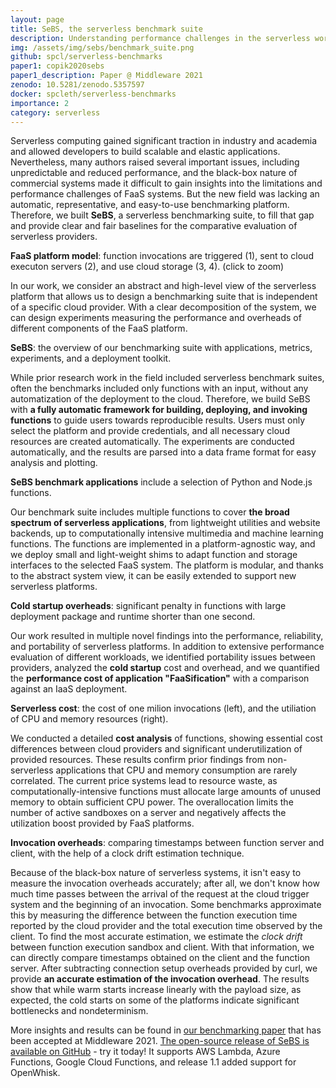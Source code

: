 ```yaml
---
layout: page
title: SeBS, the serverless benchmark suite
description: Understanding performance challenges in the serverless world.
img: /assets/img/sebs/benchmark_suite.png
github: spcl/serverless-benchmarks
paper1: copik2020sebs
paper1_description: Paper @ Middleware 2021
zenodo: 10.5281/zenodo.5357597
docker: spcleth/serverless-benchmarks
importance: 2
category: serverless
---
```


Serverless computing gained significant traction in industry and academia and allowed
developers to build scalable and elastic applications.
Nevertheless, many authors raised several important issues, including unpredictable and
reduced performance, and the black-box nature of commercial systems made it difficult to gain
insights into the limitations and performance challenges of FaaS systems.
But the new field was lacking an automatic, representative, and easy-to-use benchmarking platform.
Therefore, we built **SeBS**, a serverless benchmarking suite, to fill that gap and provide clear and fair baselines
for the comparative evaluation of serverless providers.

<div style="vertical-align:middle; text-align:center">
  <a href="/assets/img/sebs/platform_model.png">
    <img class="img-fluid rounded z-depth-1" src="{{ '/assets/img/sebs/platform_model.png' | relative_url }}" alt="" title="FaaS platform model."/>
  </a>
</div>
<div class="caption">
  <b>FaaS platform model</b>: function invocations are triggered (1), sent to cloud executon servers (2), and use cloud storage (3, 4). (click to zoom)
</div>

In our work, we consider an abstract and high-level view of the serverless platform that allows us
to design a benchmarking suite that is independent of a specific cloud provider.
With a clear decomposition of the system, we can design experiments measuring the performance and overheads of different components of the FaaS platform.

<div style="vertical-align:middle; text-align:center">
  <a href="/assets/img/sebs/benchmark_suite.png">
    <img class="img-fluid rounded z-depth-1" src="{{ '/assets/img/sebs/benchmark_suite.png' | relative_url }}" alt="" title="SeBS overview."/>
  </a>
</div>
<div class="caption">
  <b>SeBS</b>: the overview of our benchmarking suite with applications, metrics, experiments, and a deployment toolkit.
</div>

While prior research work in the field included serverless benchmark suites, often the benchmarks
included only functions with an input, without any automatization of the deployment to the cloud.
Therefore, we build SeBS with **a fully automatic framework for building, deploying, and invoking
functions** to guide users towards reproducible results.
Users must only select the platform and provide credentials, and all necessary cloud resources are created automatically.
The experiments are conducted automatically, and the results are parsed into a data frame format for easy analysis and plotting.

<div style="vertical-align:middle; text-align:center">
  <a href="/assets/img/sebs/benchmarks.png">
    <img class="img-fluid rounded z-depth-1" src="{{ '/assets/img/sebs/benchmarks.png' | relative_url }}" alt="" title="Benchmark collection."/>
  </a>
</div>
<div class="caption">
  <b>SeBS benchmark applications</b> include a selection of Python and Node.js functions.
</div>

Our benchmark suite includes multiple functions to cover **the broad spectrum of serverless applications**,
from lightweight utilities and website backends, up to computationally intensive multimedia
and machine learning functions.
The functions are implemented in a platform-agnostic way, and we deploy small and light-weight
shims to adapt function and storage interfaces to the selected FaaS system.
The platform is modular, and thanks to the abstract system view, it can be easily extended
to support new serverless platforms.


<div style="vertical-align:middle; text-align:center">
  <a href="/assets/img/sebs/cold_startups.png">
    <img class="img-fluid rounded z-depth-1" src="{{ '/assets/img/sebs/cold_startups.png' | relative_url }}" alt="" title="Cold startups."/>
  </a>
</div>
<div class="caption">
  <b>Cold startup overheads</b>: significant penalty in functions with large deployment package and runtime shorter than one second.
</div>

Our work resulted in multiple novel findings into the performance, reliability, and portability
of serverless platforms. In addition to extensive performance evaluation of
different workloads, we identified portability issues between providers, analyzed the
**cold startup** cost and overhead, and we quantified the **performance cost of application "FaaSification"**
with a comparison against an IaaS deployment.

<div class="row justify-content-sm-center align-items-center">
  <div class="col-sm-8 mt-3 mt-md-0">
    <a href="/assets/img/sebs/cost_invocations.png">
      <img class="img-fluid rounded z-depth-1" src="{{ '/assets/img/sebs/cost_invocations.png' | relative_url }}" alt="" title="Functions invocations cost."/>
    </a>
  </div>
  <div class="col-sm-4 mt-3 mt-md-0">
    <a href="/assets/img/sebs/cost_efficiency.png">
      <img class="img-fluid rounded z-depth-1" src="{{ '/assets/img/sebs/cost_efficiency.png' | relative_url }}" alt="" title="Resource utilization efficiency."/>
    </a>
  </div>
</div>
<div class="caption">
  <b>Serverless cost</b>: the cost of one milion invocations (left), and the utiliation of CPU and memory resources (right).
</div>

We conducted a detailed **cost analysis** of functions, showing essential cost differences between
cloud providers and significant underutilization of provided resources.
These results confirm prior findings from non-serverless applications that CPU and memory consumption
are rarely correlated.
The current price systems lead to resource waste, as computationally-intensive functions must
allocate large amounts of unused memory to obtain sufficient CPU power.
The overallocation limits the number of active sandboxes on a server and negatively affects the utilization
boost provided by FaaS platforms.

<div style="vertical-align:middle; text-align:center">
  <a href="/assets/img/sebs/invocations_overheads.png">
    <img class="img-fluid rounded z-depth-1" src="{{ '/assets/img/sebs/invocations_overheads.png' | relative_url }}" alt="" title="Cold startups."/>
  </a>
</div>
<div class="caption">
  <b>Invocation overheads</b>: comparing timestamps between function server and client, with the help of a clock drift estimation technique.
</div>

Because of the black-box nature of serverless systems, it isn't easy to measure the invocation overheads accurately;
after all, we don't know how much time passes between the arrival of the request at the cloud trigger
system and the beginning of an invocation.
Some benchmarks approximate this by measuring the difference between the function execution time reported
by the cloud provider and the total execution time observed by the client.
To find the most accurate estimation, we estimate the _clock drift_ between function
execution sandbox and client.
With that information, we can directly compare timestamps obtained on the client and the function server.
After subtracting connection setup overheads provided by curl, we provide **an accurate
estimation of the invocation overhead**.
The results show that while warm starts increase linearly with the payload size, as expected,
the cold starts on some of the platforms indicate significant bottlenecks and nondeterminism.


More insights and results can be found in [our benchmarking paper](/publications#2020sebs) that has been accepted at Middleware 2021.
[The open-source release of SeBS is available on GitHub](https://github.com/spcl/serverless-benchmarks) - try it today!
It supports AWS Lambda, Azure Functions, Google Cloud Functions, and release 1.1 added support for OpenWhisk.

